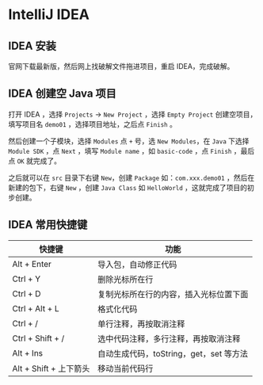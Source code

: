 # IntelliJ IDEA

## IDEA 安装

官网下载最新版，然后网上找破解文件拖进项目，重启 IDEA，完成破解。



## IDEA 创建空 Java 项目

打开 IDEA ，选择 `Projects` -> `New Project` ，选择 `Empty Project` 创建空项目，填写项目名 `demo01` ，选择项目地址，之后点 `Finish` 。

然后创建一个子模块，选择 `Modules` 点 `+` 号，选 `New Modules`，在 `Java` 下选择 `Module SDK` ，点 `Next` ，填写 `Module name` ，如 `basic-code` ，点 `Finish` ，最后点 `OK` 就完成了。

之后就可以在 `src` 目录下右键 `New`，创建 `Package` 如：`com.xxx.demo01` ，然后在新建的包下，右键 `New` ，创建 `Java Class` 如 `HelloWorld` ，这就完成了项目的初步创建。



## IDEA 常用快捷键

| 快捷键                 | 功能                                    |
| ---------------------- | --------------------------------------- |
| Alt + Enter            | 导入包，自动修正代码                    |
| Ctrl + Y               | 删除光标所在行                          |
| Ctrl + D               | 复制光标所在行的内容，插入光标位置下面  |
| Ctrl + Alt + L         | 格式化代码                              |
| Ctrl + /               | 单行注释，再按取消注释                  |
| Ctrl + Shift + /       | 选中代码注释，多行注释，再按取消注释    |
| Alt + Ins              | 自动生成代码，toString，get，set 等方法 |
| Alt + Shift + 上下箭头 | 移动当前代码行                          |

